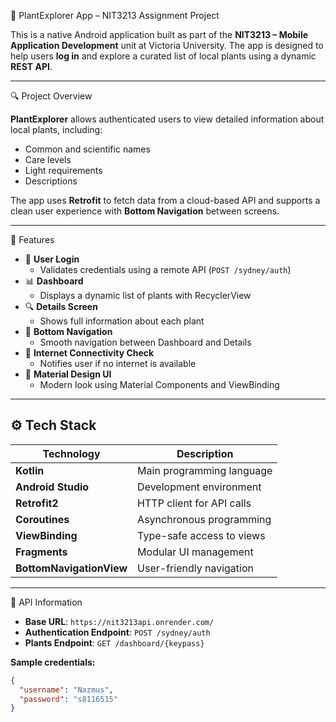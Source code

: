  🌱 PlantExplorer App – NIT3213 Assignment Project

This is a native Android application built as part of the **NIT3213 – Mobile Application Development** unit at Victoria University. The app is designed to help users **log in** and explore a curated list of local plants using a dynamic **REST API**.

---

 🔍 Project Overview

**PlantExplorer** allows authenticated users to view detailed information about local plants, including:
- Common and scientific names
- Care levels
- Light requirements
- Descriptions

The app uses **Retrofit** to fetch data from a cloud-based API and supports a clean user experience with **Bottom Navigation** between screens.

---

🔧 Features

- 🔐 **User Login**
  - Validates credentials using a remote API (`POST /sydney/auth`)
- 📊 **Dashboard**
  - Displays a dynamic list of plants with RecyclerView
- 🔍 **Details Screen**
  - Shows full information about each plant
- 🧭 **Bottom Navigation**
  - Smooth navigation between Dashboard and Details
- 📶 **Internet Connectivity Check**
  - Notifies user if no internet is available
- 📲 **Material Design UI**
  - Modern look using Material Components and ViewBinding

---

 ⚙️ Tech Stack
----------------------------------------------------------------------------
| Technology                  | Description                                |
|-----------------------------|--------------------------------------------|
| **Kotlin**                  | Main programming language                  |
| **Android Studio**          | Development environment                    |
| **Retrofit2**               | HTTP client for API calls                  |
| **Coroutines**              | Asynchronous programming                   |
| **ViewBinding**             | Type-safe access to views                  |
| **Fragments**               | Modular UI management                      |
| **BottomNavigationView**    | User-friendly navigation                   |

---

📡 API Information

- **Base URL**: `https://nit3213api.onrender.com/`
- **Authentication Endpoint**: `POST /sydney/auth`
- **Plants Endpoint**: `GET /dashboard/{keypass}`

**Sample credentials:**
```json
{
  "username": "Nazmus",
  "password": "s8116515"
}
